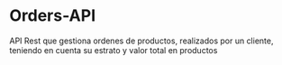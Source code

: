 # Orders-API
API Rest que gestiona ordenes de productos, realizados por un cliente, teniendo en cuenta su estrato y valor total en productos
